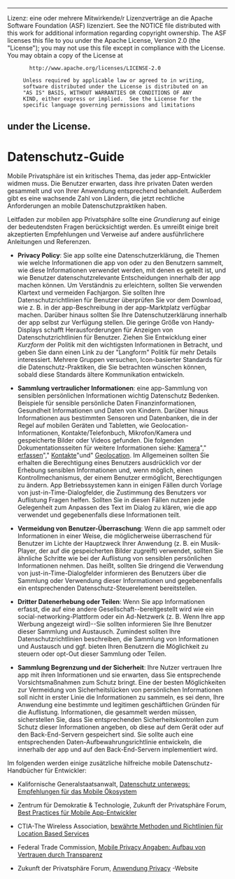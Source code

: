 * * *

Lizenz: eine oder mehrere Mitwirkende/r Lizenzverträge an die Apache Software Foundation (ASF) lizenziert. See the NOTICE file distributed with this work for additional information regarding copyright ownership. The ASF licenses this file to you under the Apache License, Version 2.0 (the "License"); you may not use this file except in compliance with the License. You may obtain a copy of the License at

           http://www.apache.org/licenses/LICENSE-2.0
    
         Unless required by applicable law or agreed to in writing,
         software distributed under the License is distributed on an
         "AS IS" BASIS, WITHOUT WARRANTIES OR CONDITIONS OF ANY
         KIND, either express or implied.  See the License for the
         specific language governing permissions and limitations
    

## under the License.

# Datenschutz-Guide

Mobile Privatsphäre ist ein kritisches Thema, das jeder app-Entwickler widmen muss. Die Benutzer erwarten, dass ihre privaten Daten werden gesammelt und von Ihrer Anwendung entsprechend behandelt. Außerdem gibt es eine wachsende Zahl von Ländern, die jetzt rechtliche Anforderungen an mobile Datenschutzpraktiken haben.

Leitfaden zur mobilen app Privatsphäre sollte eine *Grundierung* auf einige der bedeutendsten Fragen berücksichtigt werden. Es umreißt einige breit akzeptierten Empfehlungen und Verweise auf andere ausführlichere Anleitungen und Referenzen.

*   **Privacy Policy**: Sie app sollte eine Datenschutzerklärung, die Themen wie welche Informationen die app von oder zu den Benutzern sammelt, wie diese Informationen verwendet werden, mit denen es geteilt ist, und wie Benutzer datenschutzrelevante Entscheidungen innerhalb der app machen können. Um Verständnis zu erleichtern, sollten Sie verwenden Klartext und vermeiden Fachjargon. Sie sollten Ihre Datenschutzrichtlinien für Benutzer überprüfen Sie vor dem Download, wie z. B. in der app-Beschreibung in der app-Marktplatz verfügbar machen. Darüber hinaus sollten Sie Ihre Datenschutzerklärung innerhalb der app selbst zur Verfügung stellen. Die geringe Größe von Handy-Displays schafft Herausforderungen für Anzeigen von Datenschutzrichtlinien für Benutzer. Ziehen Sie Entwicklung einer *Kurzform* der Politik mit den wichtigsten Informationen in Betracht, und geben Sie dann einen Link zu der "Langform" Politik für mehr Details interessiert. Mehrere Gruppen versuchen, Icon-basierter Standards für die Datenschutz-Praktiken, die Sie betrachten wünschen können, sobald diese Standards ältere Kommunikation entwickeln.

*   **Sammlung vertraulicher Informationen**: eine app-Sammlung von sensiblen persönlichen Informationen wichtig Datenschutz Bedenken. Beispiele für sensible persönliche Daten Finanzinformationen, Gesundheit Informationen und Daten von Kindern. Darüber hinaus Informationen aus bestimmten Sensoren und Datenbanken, die in der Regel auf mobilen Geräten und Tabletten, wie Geolocation-Informationen, Kontakte/Telefonbuch, Mikrofon/Kamera und gespeicherte Bilder oder Videos gefunden. Die folgenden Dokumentationsseiten für weitere Informationen siehe: [Kamera][1]"," [erfassen][2]"," [Kontakte][3]"und" [Geolocation][4]. Im Allgemeinen sollten Sie erhalten die Berechtigung eines Benutzers ausdrücklich vor der Erhebung sensiblen Informationen und, wenn möglich, einen Kontrollmechanismus, der einem Benutzer ermöglicht, Berechtigungen zu ändern. App Betriebssystemen kann in einigen Fällen durch Vorlage von just-in-Time-Dialogfelder, die Zustimmung des Benutzers vor Auflistung Fragen helfen. Sollten Sie in diesen Fällen nutzen jede Gelegenheit zum Anpassen des Text im Dialog zu klären, wie die app verwendet und gegebenenfalls diese Informationen teilt.

*   **Vermeidung von Benutzer-Überraschung**: Wenn die app sammelt oder Informationen in einer Weise, die möglicherweise überraschend für Benutzer im Lichte der Hauptzweck Ihrer Anwendung (z. B. ein Musik-Player, der auf die gespeicherten Bilder zugreift) verwendet, sollten Sie ähnliche Schritte wie bei der Auflistung von sensiblen persönlichen Informationen nehmen. Das heißt, sollten Sie dringend die Verwendung von just-in-Time-Dialogfelder informieren des Benutzers über die Sammlung oder Verwendung dieser Informationen und gegebenenfalls ein entsprechenden Datenschutz-Steuerelement bereitstellen.

*   **Dritter Datenerhebung oder Teilen**: Wenn Sie app Informationen erfasst, die auf eine andere Gesellschaft--bereitgestellt wird wie ein social-networking-Plattform oder ein Ad-Netzwerk (z. B. Wenn Ihre app Werbung angezeigt wird)--Sie sollten informieren Sie Ihre Benutzer dieser Sammlung und Austausch. Zumindest sollten Ihre Datenschutzrichtlinien beschreiben, die Sammlung von Informationen und Austausch und ggf. bieten Ihren Benutzern die Möglichkeit zu steuern oder opt-Out dieser Sammlung oder Teilen.

*   **Sammlung Begrenzung und der Sicherheit**: Ihre Nutzer vertrauen Ihre app mit ihren Informationen und sie erwarten, dass Sie entsprechende Vorsichtsmaßnahmen zum Schutz bringt. Eine der besten Möglichkeiten zur Vermeidung von Sicherheitslücken von persönlichen Informationen soll nicht in erster Linie die Informationen zu sammeln, es sei denn, Ihre Anwendung eine bestimmte und legitimen geschäftlichen Gründen für die Auflistung. Informationen, die gesammelt werden müssen, sicherstellen Sie, dass Sie entsprechenden Sicherheitskontrollen zum Schutz dieser Informationen angeben, ob diese auf dem Gerät oder auf den Back-End-Servern gespeichert sind. Sie sollte auch eine entsprechenden Daten-Aufbewahrungsrichtlinie entwickeln, die innerhalb der app und auf den Back-End-Servern implementiert wird.

 [1]: cordova_camera_camera.md.html
 [2]: cordova_media_capture_capture.md.html
 [3]: cordova_contacts_contacts.md.html
 [4]: cordova_geolocation_geolocation.md.html

Im folgenden werden einige zusätzliche hilfreiche mobile Datenschutz-Handbücher für Entwickler:

*   Kalifornische Generalstaatsanwalt, [Datenschutz unterwegs: Empfehlungen für das Mobile Ökosystem][5]

*   Zentrum für Demokratie & Technologie, Zukunft der Privatsphäre Forum, [Best Practices für Mobile App-Entwickler][6]

*   CTIA-The Wireless Association, [bewährte Methoden und Richtlinien für Location Based Services][7]

*   Federal Trade Commission, [Mobile Privacy Angaben: Aufbau von Vertrauen durch Transparenz][8]

*   Zukunft der Privatsphäre Forum, [Anwendung Privacy][9] -Website

 [5]: http://oag.ca.gov/sites/all/files/pdfs/privacy/privacy_on_the_go.pdf
 [6]: http://www.futureofprivacy.org/wp-content/uploads/Best-Practices-for-Mobile-App-Developers_Final.pdf
 [7]: http://www.ctia.org/business_resources/wic/index.cfm/AID/11300
 [8]: http://www.ftc.gov/os/2013/02/130201mobileprivacyreport.pdf
 [9]: http://www.applicationprivacy.org